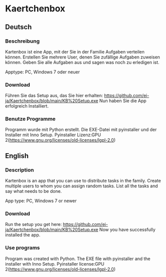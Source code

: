 # Kaertchenbox

## Deutsch

### Beschreibung

Kartenbox ist eine App, mit der Sie in der Familie Aufgaben verteilen können.
Erstellen Sie mehrere User, denen Sie zufällige Aufgaben zuweisen können. Geben Sie alle Aufgaben aus und sagen was noch zu erledigen ist.

Apptype: PC, Windows 7 oder neuer

### Download

Führen Sie das Setup aus, das Sie hier erhalten: https://github.com/ei-ja/Kaertchenbox/blob/main/KB%20Setup.exe
Nun haben Sie die App erfolgreich Installiert.

### Benutze Programme

Programm wurde mit Python erstellt. Die EXE-Datei mit pyinstaller und der Installer mit Inno Setup.
Pyinstaller Lizenz:GPU 2(https://www.gnu.org/licenses/old-licenses/lgpl-2.0)

## English

### Description

Kartenbox is an app that you can use to distribute tasks in the family.
Create multiple users to whom you can assign random tasks. List all the tasks and say what needs to be done.

App type: PC, Windows 7 or newer

### Download

Run the setup you get here: https://github.com/ei-ja/Kaertchenbox/blob/main/KB%20Setup.exe
Now you have successfully installed the app.

### Use programs

Program was created with Python. The EXE file with pyinstaller and the installer with Inno Setup.
Pyinstaller license:GPU 2(https://www.gnu.org/licenses/old-licenses/lgpl-2.0)
